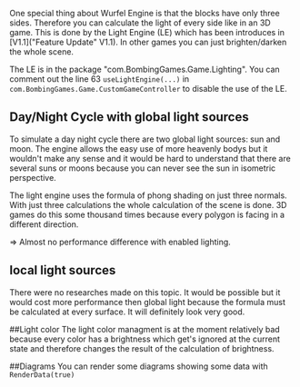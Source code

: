 One special thing about Wurfel Engine is that the blocks have only three sides. Therefore you can calculate the light of every side like in an 3D game. This is done by the Light Engine (LE) which has been introduces in [V1.1]("Feature Update" V1.1).
In other games you can just brighten/darken the whole scene. 


The LE is in the package "com.BombingGames.Game.Lighting".
You can comment out the line 63 `useLightEngine(...)` in `com.BombingGames.Game.CustomGameController` to disable the use of the LE.

## Day/Night Cycle with global light sources
To simulate a day night cycle there are two global light sources: sun and moon.
The engine allows the easy use of more heavenly bodys but it wouldn't make any sense and it would be hard to understand that there are several suns or moons because you can never see the sun in isometric perspective.

The light engine uses the formula of phong shading on just three normals. With just three calculations  the whole calculation of the scene is done. 3D games do this some thousand times because every polygon is facing in a different direction.

=> Almost no performance difference with enabled lighting.

## local light sources
There were no researches made on this topic.
It would be possible but it would cost more performance then global light because the formula must be calculated at every surface. It will definitely look very good.

##Light color
The light color managment is at the moment relatively bad because every color has a brightness which get's ignored at the current state and therefore changes the result of the calculation of brightness.

##Diagrams
You can render some diagrams showing some data with `RenderData(true)`